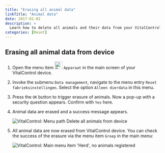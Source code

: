 ```yaml
---
title: "Erasing all animal data"
linkTitle: "Animal data"
date: 2017-01-02
description: >
  Learn how to delete all animals and their data from your VitalControl device.
categories: [Reset]
---
```

## Erasing all animal data from device

1. Open the menu item <img src="/icons/device.svg" width="25" align="bottom" alt="Device" /> `Apparaat` in the main screen of your VitalControl device.

1. Invoke the submenu `Data management`, navigate to the menu entry `Reset fabrieksinstellingen`. Select the option `Alleen dierdata` in this menu.

1. Press the `OK` button to trigger erasure of animals. Now a pop-up with a security question appears. Confirm with `Yes` here.

1. Animal data are erased and a success message appears.

   ![VitalControl: Menu path Delete all animals from device](../images/eraseanimals.png "Alleen dierdata")

1. All animal data are now erased from VitalControl device. You can check the success of the erasure via the menu item `Groep` in the main menu:

   ![VitalControl: Main menu item 'Herd', no animals registered](../images/no-animals.png "No animals registered")
